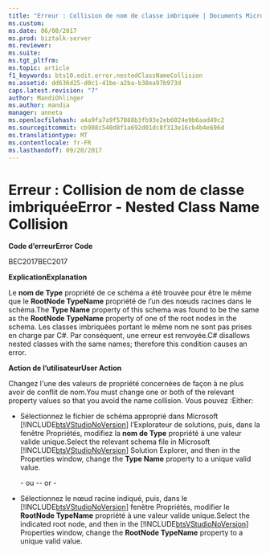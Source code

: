 ```yaml
---
title: "Erreur : Collision de nom de classe imbriquée | Documents Microsoft"
ms.custom: 
ms.date: 06/08/2017
ms.prod: biztalk-server
ms.reviewer: 
ms.suite: 
ms.tgt_pltfrm: 
ms.topic: article
f1_keywords: bts10.edit.error.nestedClassNameCollision
ms.assetid: dd636d25-d0c1-41be-a2ba-b38ea97b973d
caps.latest.revision: "7"
author: MandiOhlinger
ms.author: mandia
manager: anneta
ms.openlocfilehash: a4a9fa7a9f57088b3fb93e2eb6024e9b6aad49c2
ms.sourcegitcommit: cb908c540d8f1a692d01dc8f313e16cb4b4e696d
ms.translationtype: MT
ms.contentlocale: fr-FR
ms.lasthandoff: 09/20/2017
---
```

# <a name="error---nested-class-name-collision"></a><span data-ttu-id="fc023-102">Erreur : Collision de nom de classe imbriquée</span><span class="sxs-lookup"><span data-stu-id="fc023-102">Error - Nested Class Name Collision</span></span>
<span data-ttu-id="fc023-103">**Code d’erreur**</span><span class="sxs-lookup"><span data-stu-id="fc023-103">**Error Code**</span></span>  
  
 <span data-ttu-id="fc023-104">BEC2017</span><span class="sxs-lookup"><span data-stu-id="fc023-104">BEC2017</span></span>  
  
 <span data-ttu-id="fc023-105">**Explication**</span><span class="sxs-lookup"><span data-stu-id="fc023-105">**Explanation**</span></span>  
  
 <span data-ttu-id="fc023-106">Le **nom de Type** propriété de ce schéma a été trouvée pour être le même que le **RootNode TypeName** propriété de l’un des nœuds racines dans le schéma.</span><span class="sxs-lookup"><span data-stu-id="fc023-106">The **Type Name** property of this schema was found to be the same as the **RootNode TypeName** property of one of the root nodes in the schema.</span></span> <span data-ttu-id="fc023-107">Les classes imbriquées portant le même nom ne sont pas prises en charge par C#. Par conséquent, une erreur est renvoyée.</span><span class="sxs-lookup"><span data-stu-id="fc023-107">C# disallows nested classes with the same names; therefore this condition causes an error.</span></span>  
  
 <span data-ttu-id="fc023-108">**Action de l’utilisateur**</span><span class="sxs-lookup"><span data-stu-id="fc023-108">**User Action**</span></span>  
  
 <span data-ttu-id="fc023-109">Changez l'une des valeurs de propriété concernées de façon à ne plus avoir de conflit de nom.</span><span class="sxs-lookup"><span data-stu-id="fc023-109">You must change one or both of the relevant property values so that you avoid the name collision.</span></span> <span data-ttu-id="fc023-110">Vous pouvez :</span><span class="sxs-lookup"><span data-stu-id="fc023-110">Either:</span></span>  
  
-   <span data-ttu-id="fc023-111">Sélectionnez le fichier de schéma approprié dans Microsoft [!INCLUDE[btsVStudioNoVersion](../includes/btsvstudionoversion-md.md)] l’Explorateur de solutions, puis, dans la fenêtre Propriétés, modifiez la **nom de Type** propriété à une valeur valide unique.</span><span class="sxs-lookup"><span data-stu-id="fc023-111">Select the relevant schema file in Microsoft [!INCLUDE[btsVStudioNoVersion](../includes/btsvstudionoversion-md.md)] Solution Explorer, and then in the Properties window, change the **Type Name** property to a unique valid value.</span></span>  
  
     <span data-ttu-id="fc023-112">\- ou -</span><span class="sxs-lookup"><span data-stu-id="fc023-112">\- or -</span></span>  
  
-   <span data-ttu-id="fc023-113">Sélectionnez le nœud racine indiqué, puis, dans le [!INCLUDE[btsVStudioNoVersion](../includes/btsvstudionoversion-md.md)] fenêtre Propriétés, modifier le **RootNode TypeName** propriété à une valeur valide unique.</span><span class="sxs-lookup"><span data-stu-id="fc023-113">Select the indicated root node, and then in the [!INCLUDE[btsVStudioNoVersion](../includes/btsvstudionoversion-md.md)] Properties window, change the **RootNode TypeName** property to a unique valid value.</span></span>